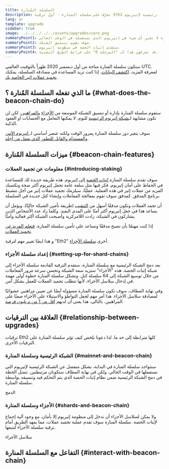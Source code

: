 ```yaml
---
title: السلسلة المُنارة
description: تعرّف على سلسلة المنارة - أول ترقية Eth2 رئيسية لإثيريوم.
lang: ar
template: upgrade
sidebar: true
image: ../../../../../assets/upgrades/core.png
summaryPoint1: سلسلة المنارة لا تغير أي شيء في إثيريوم الذي نستعمله في الوقت الحالي.
summaryPoint2: سوف تقوم بتنسيق الشبكة.
summaryPoint3: ستقدم إثبات الحصة في منظومة إثيريوم.
summaryPoint4: قد تعرفون هذا كـ "المرحلة 0" على خرائط الطرق التقنية.
---
```


<UpgradeStatus isShipped dateKey="page-upgrades-beacon-date">
    ستكون سلسلة المنارة متاحة من أول ديسمبر 2020 ظهراً بالتوقيت العالمي UTC. لمعرفة المزيد، <a href="https://beaconscan.com/">اكتشف البيانات</a>. إذا كنت تريد المساعدة في مصادقة السلسلة، يمكنك <a href="/staking/">تجميد عملات إثير الخاصة بك</a>.
</UpgradeStatus>

## ما الذي تفعله السلسلة المُنارة ؟ {#what-does-the-beacon-chain-do}

ستقوم سلسلة المنارة بإدارة أو تنسيق الشبكة الموسعة من [الأجزاء](/upgrades/sharding/) و[المراهنين](/staking/). لكن لن تكون مشابهة لـ[شبكة إثيريوم الرئيسية](/glossary/#mainnet) لليوم. لا يمكنها التعامل مع الحسابات أو العقود الذكية.

سوف يتغير دور سلسلة المنارة بِمرور الوقت ولكنه عنصر أساسي لـ[ إثيريوم الآمن والمستدام والقابل للتطور الذي نعمل من أجله](/upgrades/vision/).

## ميزات السلسلة المُنارة {#beacon-chain-features}

### معلومات عن تجميد العملات {#introducing-staking}

سوف تقدم سلسلة المنارة [إثبات الحصة](/developers/docs/consensus-mechanisms/pos/) إلى إثيريوم. هذه طريقة جديدة لك للمساعدة في الحفاظ على أمان إثيريوم. فكر فيها مثل سلعة عامة تجعل إثيريوم أكثر صحة وتكسبك المزيد من عملات إثير في هذه العملية. عمليًا، سيلزمك تجميد عملات إثير من أجل تنشيط برنامج المدقق. كمدقق سوف تقوم بمعالجة المعاملات وإنشاء كتل جديدة في السلسلة.

أن تجمد العملات وتكون مدققًا أسهل من [التنقيب](/developers/docs/mining/) (طريقة تأمين الشبكة حاليًا). ويؤمل أن يساعد هذا في جعل إثيريوم أكثر أمنًا على المدى البعيد. وكلما زاد عدد الأشخاص الذين يشاركون في الشبكة، زادت اللامركزية وأصبحت الشبكة أكثر فعالية وأمنًا.

<InfoBanner emoji=":money_bag:">
إذا كنت مهتمًا بأن تصبح مدققًا وتساعد على تأمين سلسلة المنارة، <a href="/staking/">فتعلم المزيد عن تجميد العملات</a>.
</InfoBanner>

و هذا ايضًا تغيير مهم لترقية "Eth2" أخرى [سلسلة الأجزاء](/upgrades/sharding/).

### إعداد سلسلة الأجزاء {#setting-up-for-shard-chains}

بعد دمج الشبكة الرئيسية مع سلسلة المنارة، ستقدم الترقية القادمة سلسلة الأجزاء إلى شبكة إثبات الحصة. هذه "الأجزاء" ستزيد سعة الشبكة وتحسن سرعة مرور المعاملات من خلال توسيع الشبكة إلى 64 سلسلة كتل. وتشكل سلسلة المنارة خطوة أولى مهمة في إدخال سلاسل الأجزاء، لأنها تتطلب تجميد العملات للعمل بشكل آمن.

وفي نهاية المطاف، سوف تكون سلسلة المنارة مسؤولة أيضًا عن تعيين مراهنين عشوائيًا لمصادقة سلاسل الأجزاء. هذا أمر مهم لجعل التواطؤ والاستيلاء على الأجزاء صعبًا على المراهنين. بالتالي، هذا يعني أن لديهم [أقل من 1 من تريليون فرصة](https://medium.com/@chihchengliang/minimum-committee-size-explained-67047111fa20).

## العلاقة بين الترقيات {#relationship-between-upgrades}

ترقيات Eth2 كلها مترابطة إلى حد ما. لذا دعونا نلخص كيف تؤثر سلسلة المنارة على الترقيات الأخرى.

### الشبكة الرئيسية وسلسلة المنارة {#mainnet-and-beacon-chain}

ستتواجد سلسلة المنارة في البداية، بشكل منفصل عن الشبكة الرئيسية لإثيريوم التي نستعملها في الوقت الحالي. ولكن في نهاية المطاف ستكونان مرتبطتين. تتمثل الخطة في دمج الشبكة الرئيسية ضمن نظام إثبات الحصة الذي يتم التحكم فيه وتنسيقه بواسطة سلسلة المنارة.

<ButtonLink to="/upgrades/merge/">
    الدمج
</ButtonLink>

### الأجزاء وسلسلة المنارة {#shards-and-beacon-chain}

ولا يمكن لسلاسل الأجزاء أن تدخل إلى منظومة إثيريوم إلا بأمان، مع وجود آلية إجماع لإثبات الحصة. سلسلة المنارة سوف تقدم عملية تجميد عملات، مما يمهد الطريق أمام ترقية سلسلة الأجزاء لتتبعها.

<ButtonLink to="/upgrades/sharding/">
    سلاسل الأجزاء
</ButtonLink>

<Divider />

## التفاعل مع السلسلة المنارة {#interact-with-beacon-chain}

<BeaconChainActions />
